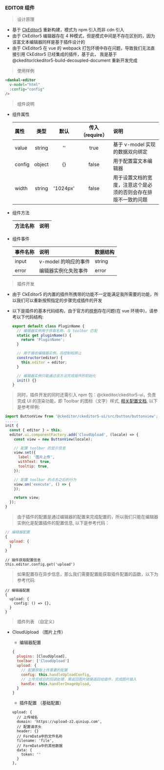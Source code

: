 ### EDITOR 组件

> 设计原理

- 基于 [CkEditor5](https://ckeditor.com/ckeditor-5/) 重新构建，模式为 npm 引入而非 cdn 引入
- 由于 CkEditor5 编辑器存在 4 种模式，但是模式中间是不存在区别的，因为该富文本编辑器同样是基于插件设计的
- 由于 CkEditor5 在 vue 的 webpack 打包环境中存在问题，导致我们无法直接引用 CkEditor5 已经集成的插件，基于此， 我是基于 @ckeditor/ckeditor5-build-decoupled-document 重新开发完成

> 使用样例

```html
<dankal-editor
  v-model="html"
  :config="config"
/>
```

> 组件说明

- 组件属性

  | 属性   |  类型  |   默认   | 传入（require） | 说明                                                           |
  | :----- | :----: | :------: | :-------------: | :------------------------------------------------------------- |
  | value  | string |    ''    |      true       | 基于 v-model 实现的数据双向绑定                                |
  | config | object |    {}    |      false      | 用于配置富文本编辑器                                           |
  | width  | string | '1024px' |      false      | 用于设置文档的宽度，注意这个是必须的否则会存在排版不一致的问题 |

- 组件方法

  | 方法名称 | 说明 |
  | :------- | :--- |


* 组件事件

  | 事件名称 | 说明                 | 数据结构 |
  | :------- | :------------------- | :------- |
  | input    | v-model 的响应的事件 | string   |
  | error    | 编辑器实例化失败事件 | error    |

> 插件开发

- 由于 CkEditor5 的内置的插件所携带的功能不一定能满足我所需要的功能，所以我们可以重新按照指定的步骤完成插件的开发

- 以下是插件的基本代码结构，由于官方的[样例](https://ckeditor.com/docs/ckeditor5/latest/framework/guides/quick-start.html)存在问题(在 vue 环境中)，请参考以下代码结构:

  ```js
  export default class PluginName {
    // 编辑器实例用于获取名称，与 toolbar 匹配
    static get pluginName() {
      return 'PluginName';
    }

    // 用于接收编辑器实例，将控制权转让
    constructor(editor) {
      this.editor = editor;
    }

    // 编辑器实例只能通过该方法完成插件的初始化
    init() {}
  }
  ```

> 同时，插件开发的同时还需引入 npm 包：@ckeditor/ckeditor5-ui，负责完成 UI 的渲染功能，即 Toolbar 的图标（文字）样式, [相关配置文档](https://ckeditor.com/docs/ckeditor5/latest/api/module_ui_button_buttonview-ButtonView.html), 以下是参考样例:

```js
import ButtonView from '@ckeditor/ckeditor5-ui/src/button/buttonview';
......
init {
  const { editor } = this;
  editor.ui.componentFactory.add('CloudUpload', (locale) => {
    const view = new ButtonView(locale);

    // 配置 toolbar 的显示信息
    view.set({
      label: '图片上传',
      withText: true,
      tooltip: true,
    });

    // 配置 toolbar 的点击之后的行为
    view.on('execute', () => {
    });

    return view;
  });
}
```

> 由于插件的配置是通过编辑器的配置来完成配置的，所以我们只能在编辑器实例化是配置插件的配置信息, 以下是参考代码：

```js
// 编辑器配置
{
  upload: {
  }
}
```

```
// 插件获取配置信息
this.editor.config.get('upload')
```

> 如果配置存在异步信息，那么我们需要配置能获取插件配置的函数，以下为参考代码:

```
// 编辑器配置
{
  upload: {
    config: () => {},
  }
}
```

> 插件列表 （自定义）

- CloudUpload （图片上传）

  - 编辑器配置

  ```js
  {
    plugins: [CloudUpload],
    toolbar: ['CloudUpload']
    upload: {
      // 配置获取上传需要的配置
      config: this.handleUploadConfig,
      // 上传完成后的回调处理，需返回图片链接返回给插件，完成图片插入
      handle: this.handlerImageUpload,
    }
  }
  ```

  - 插件配置 （基础配置）

  ```
  upload: {
    // 上传域名
    domain: 'https://upload-z2.qiniup.com',
    // 配置请求头
    header: {}
    // FormData中的文件名称
    filename: 'file',
    // FormData中的其他数据
    data: {
      token: ''
    }
  },
  ```
